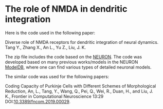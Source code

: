# The role of NMDA in dendritic integration

Here is the code used in the following paper:

Diverse role of NMDA receptors for dendritic integration of neural dynamics. Tang Y., Zhang X., An L., Yu Z., Liu, J. K.

The zip file includes the code based on the [NEURON](https://neuron.yale.edu/neuron/). The code was developed based on many previous works/models in the NEURON [ModelDB](https://senselab.med.yale.edu/modeldb), where one can find various types of detailed neuronal models.

The similar code was used for the following papers:

Coding Capacity of Purkinje Cells with Different Schemes of Morphological Reduction, An, L., Tang, Y., Wang, Q., Pei, Q., Wei, R., Duan, H., and Liu, J. K., Frontier in Computational Neuroscience 13:29 DOI:[10.3389/fncom.2019.00029](https://www.frontiersin.org/articles/10.3389/fncom.2019.00029/full).


